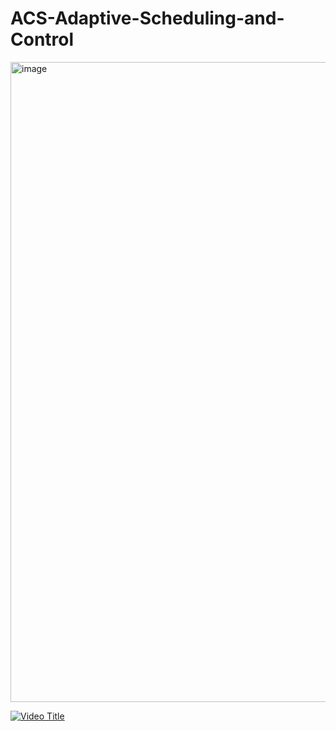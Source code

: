 # ACS-Adaptive-Scheduling-and-Control
<img width="1536" height="1024" alt="image" src="https://github.com/user-attachments/assets/1778bf69-58b5-45a3-af1b-4805f768891b" />



[![Video Title](https://img.youtube.com/vi/M1tIH55Bo8k&/0.jpg)](https://www.youtube.com/watch?v=M1tIH55Bo8k&)

